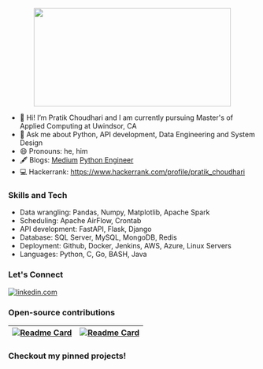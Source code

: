 <p align="center"><img src=https://media1.tenor.com/images/25de5ae4b3a35de905166d6a8cc92411/tenor.gif?itemid=13245309 width="400" height="200"></p>

- 🌱 Hi! I’m Pratik Choudhari and I am currently pursuing Master's of Applied Computing at Uwindsor, CA
- 💬 Ask me about Python, API development, Data Engineering and System Design
- 😄 Pronouns: he, him
- 🖋️ Blogs: [Medium](https://pratik-choudhari.medium.com/) [Python Engineer](https://www.python-engineer.com/authors/pratik/)
- 💻 Hackerrank: https://www.hackerrank.com/profile/pratik_choudhari

### Skills and Tech

- Data wrangling: Pandas, Numpy, Matplotlib, Apache Spark
- Scheduling: Apache AirFlow, Crontab
- API development: FastAPI, Flask, Django
- Database: SQL Server, MySQL, MongoDB, Redis
- Deployment: Github, Docker, Jenkins, AWS, Azure, Linux Servers
- Languages: Python, C, Go, BASH, Java  

### Let's Connect 

[![linkedin.com](https://img.shields.io/badge/LinkedIn-0077B5?style=for-the-badge&logo=linkedin&logoColor=white)](https://www.linkedin.com/in/pratik-choudhari/) 

### Open-source contributions

[![Readme Card](https://github-readme-stats.vercel.app/api/pin/?username=pratik-choudhari&repo=AlgoCode)](https://github.com/pratik-choudhari/AlgoCode) | [![Readme Card](https://github-readme-stats.vercel.app/api/pin/?username=DarshanDeshpande&repo=Scrapera)](https://github.com/DarshanDeshpande/Scrapera)
| --- | --- |

### Checkout my pinned projects!
